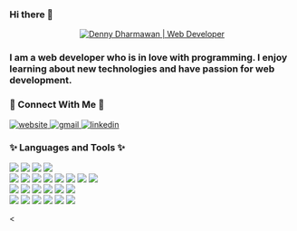 ### Hi there 👋

<!-- <h1 align="center"><a href="https://dennydharmawan.com"><img width="80%" alt="I am Denny Dharmawan" src="./assets/gh-readme-header.png" /></a></h1> -->

<p align="center">
  <a href="https://dennydharmawan.com"">
    <img alt="Denny Dharmawan | Web Developer" src="https://img.shields.io/badge/Denny%20Dharmawan-Web%20Developer-blue?style=flat-square&logo=visualstudiocode" />
  </a>
</p>

<h3 align="left">I am a web developer who is in love with programming. I enjoy learning about new technologies and have passion for web development.</h3>

<h3 align="left">🙌 Connect With Me 🙌</h3>
<p align="left" />
<a href="https://denny.dharmawan.com">
  <img alt="website" src="https://img.shields.io/badge/website-635BFF.svg?style=flat-square&logo=homeadvisor&logoColor=white"/>
</a>
<a href="mailto:denny.dharmawan91@gmail.com">
  <img alt="gmail" src="https://img.shields.io/badge/Gmail-D14836?style=flat-square&logo=gmail&logoColor=white"/>
</a>
<a href="https://www.linkedin.com/in/denny-dharmawan-0592a375/">
  <img alt="linkedin" src="https://img.shields.io/badge/linkedin-0A66C2.svg?style=flat-square&logo=linkedin&logoColor=white"/>
</a>
</p>

<h3 align="left">✨ Languages and Tools ✨</h3>
<p align="left">
    <img src="https://img.shields.io/badge/HTML5-E34F26?style=flat-square&logo=HTML5&logoColor=white"/>
    <img src="https://img.shields.io/badge/CSS3-1572B6?style=flat-square&logo=CSS3&logoColor=white"/>
    <img src="https://img.shields.io/badge/JavaScript-323330?style=flat-square&logo=javascript&logoColor=F7DF1E"/>
    <img src="https://img.shields.io/badge/TypeScript-007ACC?style=flat-square&logo=typescript&logoColor=white"/>
    <br />
    <img src="https://img.shields.io/badge/React-20232A?style=flat-square&logo=react&logoColor=61DAFB"/>
    <img src="https://img.shields.io/badge/Redux-593D88?style=flat-square&logo=redux&logoColor=white">
    <img src="https://img.shields.io/badge/Next.js-000000?style=flat-square&logo=nextdotjs&logoColor=white" />
    <img src="https://img.shields.io/badge/Material%20UI-007FFF?style=flat-square&logo=mui&logoColor=white" />
    <img src="https://img.shields.io/badge/GraphQl-E10098?style=flat-square&logo=graphql&logoColor=white" />
    <img src="https://img.shields.io/badge/MongoDB-4EA94B?style=flat-square&logo=mongodb&logoColor=white"/>
    <img src="https://img.shields.io/badge/Redis-%23DD0031.svg?&style=flat-square&logo=redis&logoColor=white"/>
    <img src="https://img.shields.io/badge/MySQL-005C84?style=flat-square&logo=mysql&logoColor=white"/>
    <br />
    <img src="https://img.shields.io/badge/Express.js-000000?style=flat-square&logo=express&logoColor=white" />
    <img src="https://img.shields.io/badge/Apache_Kafka-231F20?style=flat-square&logo=apache-kafka&logoColor=white">
    <img src="https://img.shields.io/badge/JWT-000000?style=flat-square&logo=JSON%20web%20tokens&logoColor=white">
    <img src="https://img.shields.io/badge/Swagger-85EA2D?style=flat-square&logo=Swagger&logoColor=white">
    <img src="https://img.shields.io/badge/Mocha-8D6748?style=flat-square&logo=Mocha&logoColor=white">
    <img src="https://img.shields.io/badge/chai-A30701?style=flat-square&logo=chai&logoColor=white">
    <br />
    <img src="https://img.shields.io/badge/Bitbucket-0747a6?style=flat-square&logo=bitbucket&logoColor=white"/>
    <img src="https://img.shields.io/badge/NPM-CB3837?style=flat-square&logo=NPM&logoColor=white"/>
    <img src="https://img.shields.io/badge/Postman-FF6C37?style=flat-square&logo=Postman&logoColor=white"/>
    <img src="https://img.shields.io/badge/New%20Relic-008C99?style=flat-square&logo=New%20Relic&logoColor=white"/>
    <img src="https://img.shields.io/badge/Kubernetes-326ce5.svg?&style=flat-square&logo=kubernetes&logoColor=white" />
    <img src="https://img.shields.io/badge/Docker-2CA5E0?style=flat-square&logo=docker&logoColor=white">
</p>

<
<!--
**dennydharmawan/dennydharmawan** is a ✨ _special_ ✨ repository because its `README.md` (this file) appears on your GitHub profile.

Here are some ideas to get you started:

- 🔭 I’m currently working on ...
- 🌱 I’m currently learning React, React-Native, GraphQL, Next.js, Gatsby.js, Tailwind, Nest.js
- 👯 I’m looking to collaborate on ...
- 🤔 I’m looking for help with ...
- 💬 Ask me about ....
- 📫 How to reach me: ...
- 😄 Pronouns: ...
- ⚡ Fun fact: ...
- 🧠 knowing about : ...
-->
